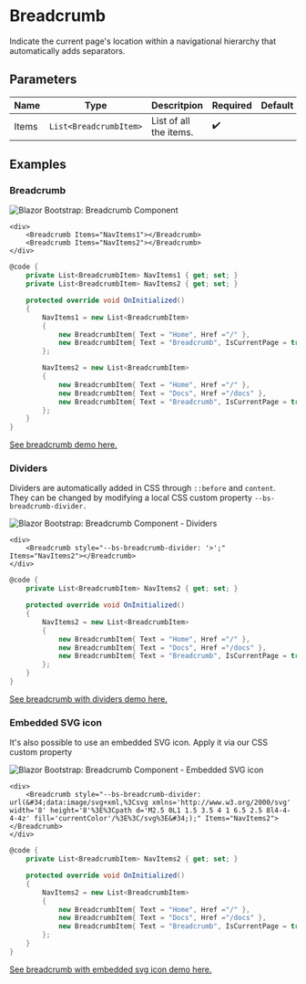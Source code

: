 ﻿---
sidebar_label: Breadcrumb
sidebar_position: 2
---

# Breadcrumb

Indicate the current page's location within a navigational hierarchy that automatically adds separators.

## Parameters

| Name | Type | Descritpion | Required | Default |
|--|--|--|--|--|
| Items | `List<BreadcrumbItem>` | List of all the items. | ✔️ | |

## Examples

### Breadcrumb

<img src="https://i.imgur.com/hO90HoC.jpg" alt="Blazor Bootstrap: Breadcrumb Component" />

```cshtml
<div>
    <Breadcrumb Items="NavItems1"></Breadcrumb>
    <Breadcrumb Items="NavItems2"></Breadcrumb>
</div>
```

```cs
@code {
    private List<BreadcrumbItem> NavItems1 { get; set; }
    private List<BreadcrumbItem> NavItems2 { get; set; }

    protected override void OnInitialized()
    {
        NavItems1 = new List<BreadcrumbItem>
        {
            new BreadcrumbItem{ Text = "Home", Href ="/" },
            new BreadcrumbItem{ Text = "Breadcrumb", IsCurrentPage = true }
        };

        NavItems2 = new List<BreadcrumbItem>
        {
            new BreadcrumbItem{ Text = "Home", Href ="/" },
            new BreadcrumbItem{ Text = "Docs", Href ="/docs" },
            new BreadcrumbItem{ Text = "Breadcrumb", IsCurrentPage = true }
        };
    }
}
```
[See breadcrumb demo here.](https://demos.getblazorbootstrap.com/breadcrumb#examples)

### Dividers

Dividers are automatically added in CSS through `::before` and `content`. They can be changed by modifying a local CSS custom property `--bs-breadcrumb-divider.`

<img src="https://i.imgur.com/oUqUOY1.jpg" alt="Blazor Bootstrap: Breadcrumb Component - Dividers" />

```cshtml
<div>
    <Breadcrumb style="--bs-breadcrumb-divider: '>';" Items="NavItems2"></Breadcrumb>
</div>
```

```cs
@code {
    private List<BreadcrumbItem> NavItems2 { get; set; }

    protected override void OnInitialized()
    {
        NavItems2 = new List<BreadcrumbItem>
        {
            new BreadcrumbItem{ Text = "Home", Href ="/" },
            new BreadcrumbItem{ Text = "Docs", Href ="/docs" },
            new BreadcrumbItem{ Text = "Breadcrumb", IsCurrentPage = true }
        };
    }
}
```
[See breadcrumb with dividers demo here.](https://demos.getblazorbootstrap.com/breadcrumb#dividers)

### Embedded SVG icon

It's also possible to use an embedded SVG icon. Apply it via our CSS custom property

<img src="https://i.imgur.com/mZaXqgZ.jpg" alt="Blazor Bootstrap: Breadcrumb Component - Embedded SVG icon" />

```cshtml
<div>
    <Breadcrumb style="--bs-breadcrumb-divider: url(&#34;data:image/svg+xml,%3Csvg xmlns='http://www.w3.org/2000/svg' width='8' height='8'%3E%3Cpath d='M2.5 0L1 1.5 3.5 4 1 6.5 2.5 8l4-4-4-4z' fill='currentColor'/%3E%3C/svg%3E&#34;);" Items="NavItems2"></Breadcrumb>
</div>
```

```cs
@code {
    private List<BreadcrumbItem> NavItems2 { get; set; }

    protected override void OnInitialized()
    {
        NavItems2 = new List<BreadcrumbItem>
        {
            new BreadcrumbItem{ Text = "Home", Href ="/" },
            new BreadcrumbItem{ Text = "Docs", Href ="/docs" },
            new BreadcrumbItem{ Text = "Breadcrumb", IsCurrentPage = true }
        };
    }
}
```
[See breadcrumb with embedded svg icon demo here.](https://demos.getblazorbootstrap.com/breadcrumb#embedded-svg-icon)